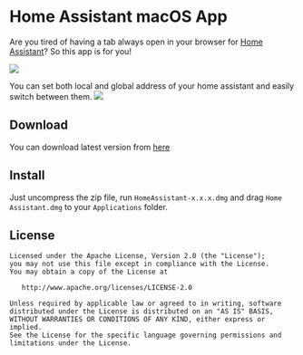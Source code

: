 # Home Assistant macOS App
Are you tired of having a tab always open in your browser for [Home Assistant](https://home-assistant.io)? So this app is for you!

![](https://github.com/moallemi/home-assistant-mac/blob/master/.github/main.png?raw=true)

You can set both local and global address of your home assistant and easily switch between them.
![](https://github.com/moallemi/home-assistant-mac/blob/master/.github/preferences.png?raw=true)

## Download
You can download latest version from [here](https://github.com/moallemi/home-assistant-mac/releases)

## Install
Just uncompress the zip file, run `HomeAssistant-x.x.x.dmg` and drag `Home Assistant.dmg` to your `Applications` folder.

License
-------

    Licensed under the Apache License, Version 2.0 (the "License");
    you may not use this file except in compliance with the License.
    You may obtain a copy of the License at

       http://www.apache.org/licenses/LICENSE-2.0

    Unless required by applicable law or agreed to in writing, software
    distributed under the License is distributed on an "AS IS" BASIS,
    WITHOUT WARRANTIES OR CONDITIONS OF ANY KIND, either express or implied.
    See the License for the specific language governing permissions and
    limitations under the License.
